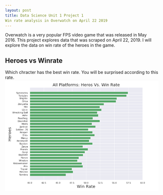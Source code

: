 ```yaml
---
layout: post
title: Data Science Unit 1 Project 1
Win rate analysis in Overwatch on April 22 2019
---
```


Overwatch is a very popular FPS video game that was released in May 2016.  This project explores data that was scraped on April 22, 2019.  I will explore the data on win rate of the heroes in the game.

## Heroes vs Winrate
Which chracter has the best win rate. You will be surprised according to this rate.
![](img/graph1.png?raw=true)

